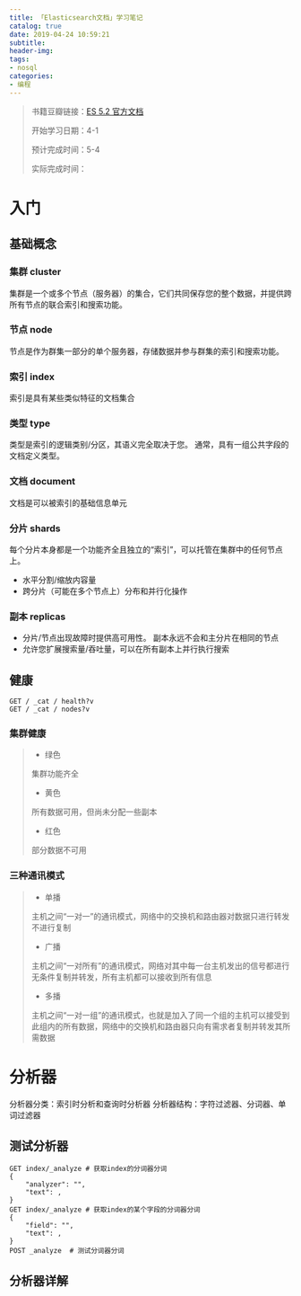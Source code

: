 ```yaml
---
title: 「Elasticsearch文档」学习笔记
catalog: true
date: 2019-04-24 10:59:21
subtitle:
header-img:
tags:
- nosql
categories:
- 编程
---
```

> 书籍豆瓣链接：[ES 5.2 官方文档](https://www.elastic.co/guide/en/elasticsearch/reference/5.2/index.html)
> 
> 开始学习日期：4-1
> 
> 预计完成时间：5-4
>
> 实际完成时间：

# 入门
## 基础概念
### 集群 cluster
集群是一个或多个节点（服务器）的集合，它们共同保存您的整个数据，并提供跨所有节点的联合索引和搜索功能。
### 节点 node
节点是作为群集一部分的单个服务器，存储数据并参与群集的索引和搜索功能。
### 索引 index
索引是具有某些类似特征的文档集合
### 类型 type
类型是索引的逻辑类别/分区，其语义完全取决于您。 通常，具有一组公共字段的文档定义类型。
### 文档 document
文档是可以被索引的基础信息单元
### 分片 shards
每个分片本身都是一个功能齐全且独立的“索引”，可以托管在集群中的任何节点上。
* 水平分割/缩放内容量
* 跨分片（可能在多个节点上）分布和并行化操作

### 副本 replicas
* 分片/节点出现故障时提供高可用性。 副本永远不会和主分片在相同的节点
* 允许您扩展搜索量/吞吐量，可以在所有副本上并行执行搜索

## 健康
```
GET / _cat / health?v 
GET / _cat / nodes?v
```
### 集群健康
> * 绿色
> 
> 集群功能齐全
> 
> * 黄色 
> 
> 所有数据可用，但尚未分配一些副本
> 
> * 红色
> 
> 部分数据不可用
> 

### 三种通讯模式
> * 单播
>
> 主机之间“一对一”的通讯模式，网络中的交换机和路由器对数据只进行转发不进行复制
>
> * 广播
>
> 主机之间“一对所有”的通讯模式，网络对其中每一台主机发出的信号都进行无条件复制并转发，所有主机都可以接收到所有信息
>
> * 多播
> 
> 主机之间“一对一组”的通讯模式，也就是加入了同一个组的主机可以接受到此组内的所有数据，网络中的交换机和路由器只向有需求者复制并转发其所需数据

# 分析器
分析器分类：索引时分析和查询时分析器
分析器结构：字符过滤器、分词器、单词过滤器

## 测试分析器
```
GET index/_analyze # 获取index的分词器分词
{
	"analyzer": "",
	"text": ,
}
GET index/_analyze # 获取index的某个字段的分词器分词
{
	"field": "",
	"text": ,
}
POST _analyze  # 测试分词器分词 
```
## 分析器详解